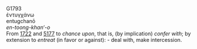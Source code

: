 <body>
  <p>G1793<br>  ἐντυγχάνω  <br> entugchanō  <br><i>en-toong-khan‘-o </i><br>From <a href="g1722.htm">1722</a> and <a href="g5177.htm">5177</a>  to <i>chance</i> <i>upon</i>, that is, (by implication) <i>confer</i> <i>with</i>; by extension to <i>entreat</i> (in favor or against): - deal with, make intercession.<br></p>
 </body>